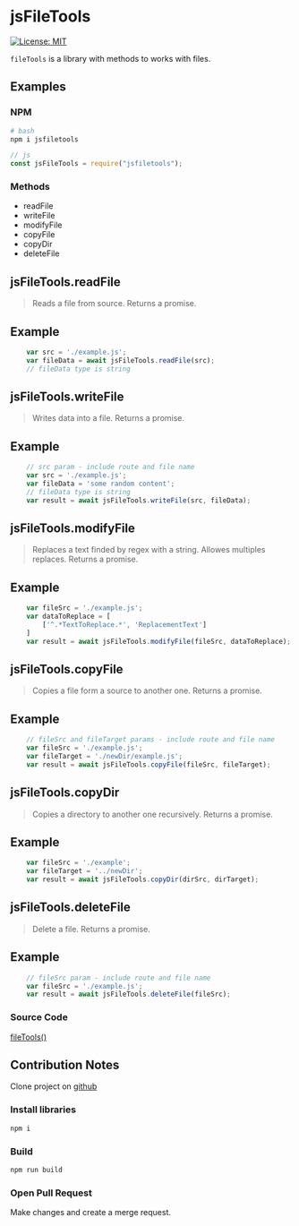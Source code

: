 # jsFileTools
[![License: MIT](https://img.shields.io/badge/License-MIT-yellow.svg?style=flat-square)](LICENSE)

`fileTools` 
is a library with methods to works with files.

## Examples

### NPM
```bash
# bash
npm i jsfiletools
```

```js
// js
const jsFileTools = require("jsfiletools");
```

### Methods

- readFile
- writeFile
- modifyFile
- copyFile
- copyDir
- deleteFile

## jsFileTools.readFile

> Reads a file from source. Returns a promise.


## Example

```javascript
    var src = './example.js';
    var fileData = await jsFileTools.readFile(src);
    // fileData type is string
```

## jsFileTools.writeFile

> Writes data into a file. Returns a promise. 


## Example

```javascript
    // src param - include route and file name
    var src = './example.js';
    var fileData = 'some random content';
    // fileData type is string
    var result = await jsFileTools.writeFile(src, fileData);
```

## jsFileTools.modifyFile

> Replaces a text finded by regex with a string. Allowes multiples replaces. Returns a promise.


## Example

```javascript
    var fileSrc = './example.js';
    var dataToReplace = [
        ['^.*TextToReplace.*', 'ReplacementText']
    ]
    var result = await jsFileTools.modifyFile(fileSrc, dataToReplace);
```

## jsFileTools.copyFile

> Copies a file form a source to another one. Returns a promise.


## Example

```javascript
    // fileSrc and fileTarget params - include route and file name
    var fileSrc = './example.js';
    var fileTarget = './newDir/example.js';
    var result = await jsFileTools.copyFile(fileSrc, fileTarget);
```

## jsFileTools.copyDir

> Copies a directory to another one recursively. Returns a promise.


## Example

```javascript
    var fileSrc = './example';
    var fileTarget = '../newDir';
    var result = await jsFileTools.copyDir(dirSrc, dirTarget);
```

## jsFileTools.deleteFile

> Delete a file. Returns a promise.


## Example

```javascript
    // fileSrc param - include route and file name
    var fileSrc = './example.js';
    var result = await jsFileTools.deleteFile(fileSrc);
```

### Source Code
[fileTools()](https://github.com/Jazhann/jsfiletools)

## Contribution Notes
Clone project on [github](https://github.com/Jazhann/fileTools)
### Install libraries
```bash
npm i
```

### Build 
```bash
npm run build
```

### Open Pull Request
Make changes and create a merge request.

